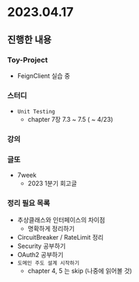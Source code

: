 # 2023.04.17

## 진행한 내용

### Toy-Project

- FeignClient 실습 중

### 스터디

- `Unit Testing`
	- chapter 7장 7.3 ~ 7.5 ( ~ 4/23)

### 강의


### 글또

- 7week
	- 2023 1분기 회고글

### 정리 필요 목록

- 추상클래스와 인터페이스의 차이점
	- 명확하게 정리하기
- CircuitBreaker / RateLimit 정리
- Security 공부하기
- OAuth2 공부하기
- `도메인 주도 설계 시작하기`
	- chapter 4, 5 는 skip (나중에 읽어볼 것)